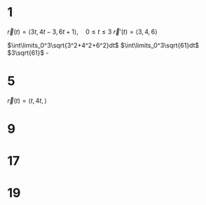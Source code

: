 # 1

$\vec r(t)=\langle3t,4t-3,6t+1\rangle,\quad0\le t\le3$
$\vec r'(t)=\langle3,4,6\rangle$

$\int\limits_0^3\sqrt{3^2+4^2+6^2}dt$
$\int\limits_0^3\sqrt{61}dt$
$3\sqrt{61}$
$\square$

# 5

$\vec r(t)=\langle t,4t,\rangle$

# 9

# 17

# 19